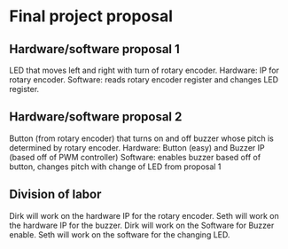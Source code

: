 # Final project proposal

## Hardware/software proposal 1
LED that moves left and right with turn of rotary encoder. Hardware: IP for rotary encoder. Software: reads rotary encoder register and changes LED register.
## Hardware/software proposal 2
Button (from rotary encoder) that turns on and off buzzer whose pitch is determined by rotary encoder. Hardware: Button (easy) and Buzzer IP (based off of PWM controller) Software: enables buzzer based off of button, changes pitch with change of LED from proposal 1


## Division of labor
Dirk will work on the hardware IP for the rotary encoder. Seth will work on the hardware IP for the buzzer. Dirk will work on the Software for Buzzer enable. Seth will work on the software for the changing LED.

